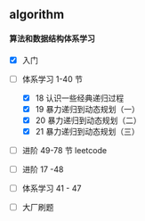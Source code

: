 ## algorithm

#### 算法和数据结构体系学习

+ [x] 入门 

+ [ ] 体系学习 1-40 节
  + [x] 18 认识一些经典递归过程
  + [x] 19 暴力递归到动态规划（一）
  + [x] 20 暴力递归到动态规划（二）
  + [x] 21 暴力递归到动态规划（三）
  
+ [ ] 进阶 49-78 节 leetcode

+ [ ] 进阶 17 -48

+ [ ] 体系学习 41 - 47

+ [ ] 大厂刷题
